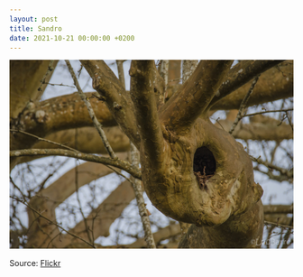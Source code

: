 ```yaml
---
layout: post
title: Sandro
date: 2021-10-21 00:00:00 +0200
---
```


![Sandro](/images/2021-10-21.jpg)

Source: [Flickr](https://www.flickr.com/people/127615250@N05)
